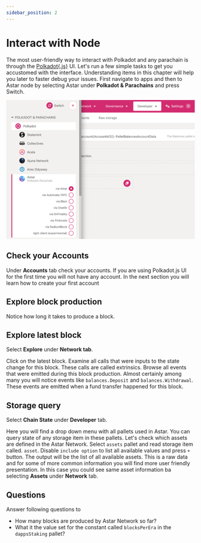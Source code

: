 ```yaml
---
sidebar_position: 2
---
```


# Interact with Node
The most user-friendly way to interact with Polkadot and any parachain is through the [Polkadot{.js}](https://polkadot.js.org) UI. 
Let's run a few simple tasks to get you accustomed with the interface. Understanding items in this chapter will help you later to faster debug your issues.
First navigate to apps and then to Astar node by selecting Astar under **Polkadot & Parachains** and press Switch.


![switch to astar](../../img/switch_astar.png)

## Check your Accounts 
Under **Accounts** tab check your accounts.
If you are using Polkadot.js UI for the first time you will not have any account. In the next section you will learn how to create your first account

## Explore block production
Notice how long it takes to produce a block.

## Explore latest block
Select **Explore** under **Network tab**.

Click on the latest block.
Examine all calls that were inputs to the state change for this block. These calls are called extrinsics.
Browse all events that were emitted during this block production. Almost certainly among many you will notice events like `balances.Deposit` and `balances.Withdrawal`. These events are emitted when a fund transfer happened for this block.

## Storage query
Select **Chain State** under **Developer** tab.

Here you will find a drop down menu with all pallets used in Astar. You can query state of any storage item in these pallets.
Let's check which assets are defined in the Astar Network.
Select `assets` pallet and read storage item called. `asset`. Disable `include option` to list all available values and press `+` button. The output will be the list of all available assets. This is a raw data and for some of more common information you will find more user friendly presentation. In this case you could see same asset information ba selecting **Assets** under **Network** tab.


## Questions
Answer following questions to
* How many blocks are produced by Astar Network so far?
* What it the value set for the constant called `blocksPerEra` in the `dappsStaking` pallet?